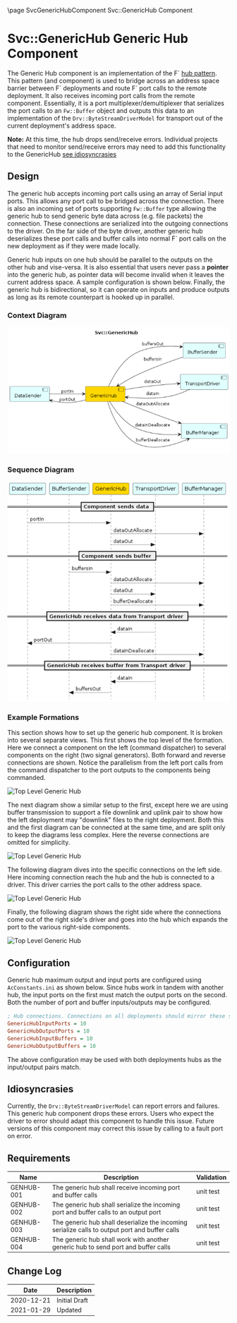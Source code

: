 \page SvcGenericHubComponent Svc::GenericHub Component
# Svc::GenericHub Generic Hub Component

The Generic Hub component is an implementation of the F´ [hub pattern](https://nasa.github.io/fprime/UsersGuide/best/hub-pattern.html).
This pattern (and component) is used to bridge across an address space barrier between F´ deployments and route F´ port
calls to the remote deployment. It also receives incoming port calls from the remote component. Essentially, it is a
port multiplexer/demultiplexer that serializes the port calls to an `Fw::Buffer` object and outputs this data to an 
implementation of the `Drv::ByteStreamDriverModel` for transport out of the current deployment's address space.

**Note:** At this time, the hub drops send/receive errors.
Individual projects that need to monitor send/receive errors may need to add this functionality to the GenericHub [see idiosyncrasies](#idiosyncrasies)

## Design

The generic hub accepts incoming port calls using an array of Serial input ports. This allows any port call to be
bridged across the connection. There is also an incoming set of ports supporting `Fw::Buffer` type allowing the generic
hub to send generic byte data across (e.g. file packets) the connection. These connections are serialized into the outgoing 
connections to the driver. On the far side of the byte driver, another generic hub deserializes these port calls and buffer 
calls into normal F´ port calls on the new deployment as if they were made locally. 

Generic hub inputs on one hub should be parallel to the outputs on the other hub and vise-versa. 
It is also essential that users never pass a **pointer** into the generic hub, as pointer data will become invalid when it 
leaves the current address space. A sample configuration is shown below. Finally, the generic hub is bidirectional, so it
can operate on inputs and produce outputs as long as its remote counterpart is hooked up in parallel.

### Context Diagram
![Context Diagram](ContextDiagram.png)

### Sequence Diagram
![Sequence Diagram](SequenceDiagram.png)

### Example Formations

This section shows how to set up the generic hub component. It is broken into several separate views. This first shows
the top level of the formation. Here we connect a component on the left (command dispatcher) to several components on
the right (two signal generators). Both forward and reverse connections are shown. Notice the parallelism from the left
port calls from the command dispatcher to the port outputs to the components being commanded.

![Top Level Generic Hub](./img/gh-top.png)

The next diagram show a similar setup to the first, except here we are using buffer transmission to support a file
downlink and uplink pair to show how the left deployment may "downlink" files to the right deployment. Both this and the
first diagram can be connected at the same time, and are split only to keep the diagrams less complex. Here the reverse
connections are omitted for simplicity.

![Top Level Generic Hub](./img/gh-top-buff.png)

The following diagram dives into the specific connections on the left side. Here incoming connection reach the hub and
the hub is connected to a driver. This driver carries the port calls to the other address space.

![Top Level Generic Hub](./img/gh-left.png)

Finally, the following diagram shows the right side where the connections come out of the right side's driver and goes
into the hub which expands the port to the various right-side components.

![Top Level Generic Hub](./img/gh-right.png)

## Configuration

Generic hub maximum output and input ports are configured using `AcConstants.ini` as shown below. Since hubs work in
tandem with another hub, the input ports on the first must match the output ports on the second. Both the number of port
and buffer inputs/outputs may be configured.

```ini
; Hub connections. Connections on all deployments should mirror these settings.
GenericHubInputPorts = 10
GenericHubOutputPorts = 10
GenericHubInputBuffers = 10
GenericHubOutputBuffers = 10
```

The above configuration may be used with both deployments hubs as the input/output pairs match.

## Idiosyncrasies 

Currently, the `Drv::ByteStreamDriverModel` can report errors and failures. This generic hub component drops these errors.
Users who expect the driver to error should adapt this component to handle this issue. Future versions of this component
may correct this issue by calling to a fault port on error.

## Requirements

| Name | Description | Validation |
|---|---|---|
| GENHUB-001 | The generic hub shall receive incoming port and buffer calls | unit test |
| GENHUB-002 | The generic hub shall serialize the incoming port and buffer calls to an output port | unit test |
| GENHUB-003 | The generic hub shall deserialize the incoming serialize calls to output port and buffer calls | unit test |
| GENHUB-004 | The generic hub shall work with another generic hub to send port and buffer calls | unit test |

## Change Log

| Date | Description |
|---|---|
| 2020-12-21 | Initial Draft |
| 2021-01-29 | Updated |
